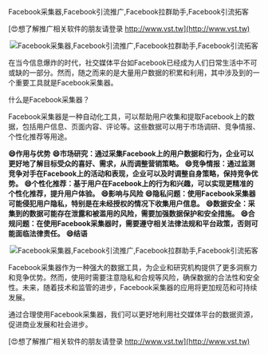 Facebook采集器,Facebook引流推广,Facebook拉群助手,Facebook引流拓客

[😍想了解推广相关软件的朋友请登录 http://www.vst.tw](http://www.vst.tw)

 <center><img src="https://vst.tw/MP4/tuiguang/png/6.png" alt="Facebook采集器,Facebook引流推广,Facebook拉群助手,Facebook引流拓客"></center>

在当今信息爆炸的时代，社交媒体平台如Facebook已经成为人们日常生活中不可或缺的一部分。然而，随之而来的是大量用户数据的积累和利用，其中涉及到的一个重要工具就是Facebook采集器。

什么是Facebook采集器？

Facebook采集器是一种自动化工具，可以帮助用户收集和提取Facebook上的数据，包括用户信息、页面内容、评论等。这些数据可以用于市场调研、竞争情报、个性化推荐等用途。

**😄作用与优势**
**😄市场研究：通过采集Facebook上的用户数据和行为，企业可以更好地了解目标受众的喜好、需求，从而调整营销策略。**
**😄竞争情报：通过监测竞争对手在Facebook上的活动和表现，企业可以及时调整自身策略，保持竞争优势。**
**😄个性化推荐：基于用户在Facebook上的行为和兴趣，可以实现更精准的个性化推荐，提升用户体验。**
**😄影响与风险**
**😄隐私问题：使用Facebook采集器可能侵犯用户隐私，特别是在未经授权的情况下收集用户信息。**
**😄数据安全：采集到的数据可能存在泄露和被滥用的风险，需要加强数据保护和安全措施。**
**😄合规问题：在使用Facebook采集器时，需要遵守相关法律法规和平台政策，否则可能面临法律责任。**
**😄结语**

 <center><img src="https://vst.tw/MP4/tuiguang/png/0.png" alt="Facebook采集器,Facebook引流推广,Facebook拉群助手,Facebook引流拓客"></center>

Facebook采集器作为一种强大的数据工具，为企业和研究机构提供了更多洞察力和竞争优势。然而，使用时需要注意隐私和合规等风险，确保数据的合法性和安全性。未来，随着技术和监管的进步，Facebook采集器的应用将更加规范和可持续发展。

通过合理使用Facebook采集器，我们可以更好地利用社交媒体平台的数据资源，促进商业发展和社会进步。

[😍想了解推广相关软件的朋友请登录 http://www.vst.tw](http://www.vst.tw)



